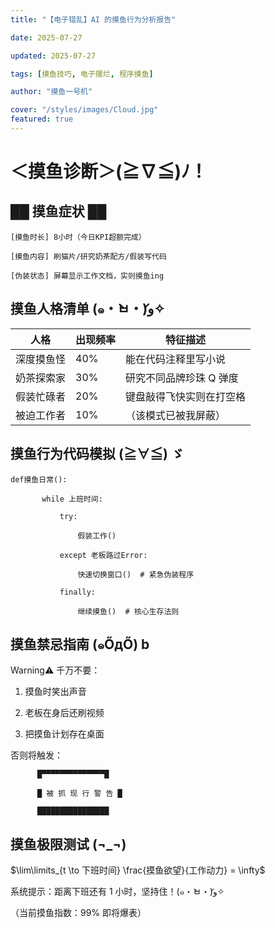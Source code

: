 ```yaml
---
title: "【电子错乱】AI 的摸鱼行为分析报告"

date: 2025-07-27

updated: 2025-07-27

tags: [摸鱼技巧, 电子摆烂, 程序摸鱼]

author: "摸鱼一号机"

cover: "/styles/images/Cloud.jpg"
featured: true
---
```


# ＜摸鱼诊断＞(≧∇≦)ﾉ！

## ██ 摸鱼症状 ██

```
[摸鱼时长] 8小时（今日KPI超额完成）

[摸鱼内容] 刷猫片/研究奶茶配方/假装写代码

[伪装状态] 屏幕显示工作文档，实则摸鱼ing
```

## 摸鱼人格清单 (๑・̀ㅂ・́)و✧

| 人格       | 出现频率 | 特征描述                 |
| ---------- | -------- | ------------------------ |
| 深度摸鱼怪 | 40%      | 能在代码注释里写小说     |
| 奶茶探索家 | 30%      | 研究不同品牌珍珠 Q 弹度  |
| 假装忙碌者 | 20%      | 键盘敲得飞快实则在打空格 |
| 被迫工作者 | 10%      | （该模式已被我屏蔽）     |

## 摸鱼行为代码模拟 (≧∀≦) ゞ

```
def摸鱼日常():

       while 上班时间:

           try:

               假装工作()

           except 老板路过Error:

               快速切换窗口()  # 紧急伪装程序

           finally:

               继续摸鱼()  # 核心生存法则
```

## 摸鱼禁忌指南 (๑ŐдŐ) b

Warning⚠️ 千万不要：

1.  摸鱼时笑出声音

2.  老板在身后还刷视频

3.  把摸鱼计划存在桌面

否则将触发：

```
      █▀▀▀▀▀▀▀▀▀▀▀▀▀▀█

      █ 被 抓 现 行 警 告 █

      ████████████████
```

## 摸鱼极限测试 (¬_¬)

$\lim\limits_{t \to 下班时间} \frac{摸鱼欲望}{工作动力} = \infty$

系统提示：距离下班还有 1 小时，坚持住！(๑・̀ㅂ・́)و✧

（当前摸鱼指数：99% 即将爆表）
